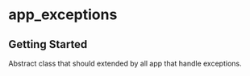 # app_exceptions

## Getting Started

Abstract class that should extended by all app that handle exceptions.
